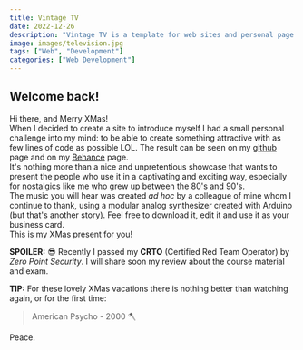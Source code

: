 ```yaml
---
title: Vintage TV
date: 2022-12-26
description: "Vintage TV is a template for web sites and personal page. It was the one I used before switching to Hugo. I decided to make it Public, so to have everyone able to download and modify it to adapt it to your needs."
image: images/television.jpg
tags: ["Web", "Development"]
categories: ["Web Development"]
---
```


## Welcome back!

Hi there, and Merry XMas!<br />
When I decided to create a site to introduce myself I had a small personal challenge into my mind: to be able to create something attractive with as few lines of code as possible LOL. The result can be seen on my [github](https://github.com/DamBasement/vintage-tv) page and on my  [Behance](https://www.behance.net/gallery/115362535/127001) page.<br />
It's nothing more than a nice and unpretentious showcase that wants to present the people who use it in a captivating and exciting way, especially for nostalgics like me who grew up between the 80's and 90's.<br />
The music you will hear was created *ad hoc* by a colleague of mine whom I continue to thank, using a modular analog synthesizer created with Arduino (but that's another story).
Feel free to download it, edit it and use it as your business card.<br />
This is my XMas present for you!

**SPOILER:** 😎
Recently I passed my **CRTO** (Certified Red Team Operator) by *Zero Point Security*. I will share soon my review about the course material and exam.

**TIP:**
For these lovely XMas vacations there is nothing better than watching again, or for the first time:<br />
>American Psycho - 2000 🪓

Peace.
